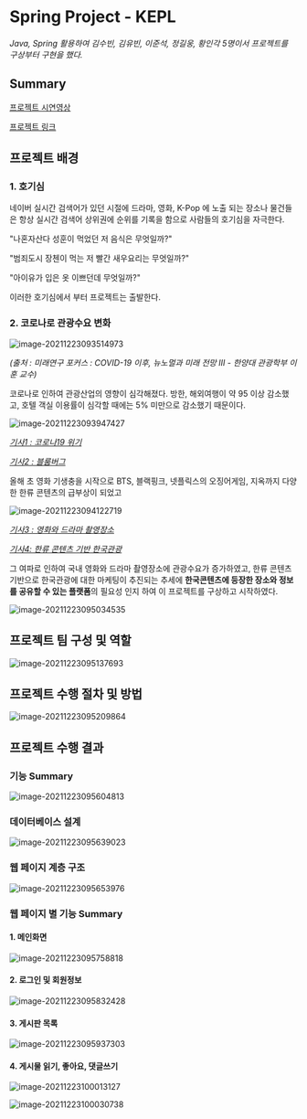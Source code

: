 # Spring Project - KEPL

*Java, Spring 활용하여 김수빈, 김유빈, 이준석, 정길웅, 황인각 5명이서 프로젝트를 구상부터 구현을 했다.*



## Summary

[프로젝트 시연영상](https://www.youtube.com/watch?v=hMl89qtBjnE)

[프로젝트 링크](http://49.50.163.46:8080/home)



## 프로젝트 배경



### 1. 호기심

네이버 실시간 검색어가 있던 시절에 드라마, 영화, K-Pop 에 노출 되는 장소나 물건들은 항상 실시간 검색어 상위권에 순위를 기록을 함으로 사람들의 호기심을 자극한다.

"나혼자산다 성훈이 먹었던 저 음식은 무엇일까?"

"범죄도시 장첸이 먹는 저 빨간 새우요리는 무엇일까?"

"아이유가 입은 옷 이쁘던데 무엇일까?" 

이러한 호기심에서 부터 프로젝트는 출발한다.



### 2. 코로나로 관광수요 변화

![image-20211223093514973](md-images/image-20211223093514973.png)

*(출처 : 미래연구 포커스 : COVID-19 이후, 뉴노멀과 미래 전망 Ⅲ - 한양대 관광학부 이훈 교수)*



코로나로 인하여 관광산업의 영향이 심각해졌다. 방한, 해외여행이 약 95 이상 감소했고, 호텔 객실 이용률이 심각할 때에는 5% 미만으로 감소했기 때문이다.



![image-20211223093947427](md-images/image-20211223093947427.png)

*[기사1 : 코로나19 위기](https://www.korea.kr/news/policyNewsView.do?newsId=148883262)*  

*[기사2 : 블룸버그](https://www.hankookilbo.com/News/Read/A2021092714450003822)*



올해 초 영화 기생충을 시작으로 BTS, 블랙핑크, 넷플릭스의 오징어게임, 지옥까지 다양한 한류 콘텐츠의 급부상이 되었고 



![image-20211223094122719](md-images/image-20211223094122719.png)

*[기사3 : 영화와 드라마 촬영장소](https://www.rfa.org/korean/weekly_program/culture_talk/openculture-08032021171221.html)*

*[기사4: 한류 콘텐츠 기반 한국관광](https://www.fnnews.com/news/202111101549592980)*



그 여파로 인하여 국내 영화와 드라마 촬영장소에 관광수요가 증가하였고, 한류 콘텐츠 기반으로 한국관광에 대한 마케팅이 추진되는 추세에 **한국콘텐츠에 등장한 장소와 정보를 공유할 수 있는 플랫폼**의 필요성 인지 하여 이 프로젝트를 구상하고 시작하였다.

![image-20211223095034535](md-images/image-20211223095034535.png)





## 프로젝트 팀 구성 및 역할

![image-20211223095137693](md-images/image-20211223095137693.png)





## 프로젝트 수행 절차 및 방법

![image-20211223095209864](md-images/image-20211223095209864.png)



## 프로젝트 수행 결과



### 기능 Summary

![image-20211223095604813](md-images/image-20211223095604813.png)



### 데이터베이스 설계

![image-20211223095639023](md-images/image-20211223095639023.png)



### 웹 페이지 계층 구조

![image-20211223095653976](md-images/image-20211223095653976.png)

### 웹 페이지 별 기능 Summary



#### 1. 메인화면

![image-20211223095758818](md-images/image-20211223095758818.png)



#### 2. 로그인 및 회원정보

![image-20211223095832428](md-images/image-20211223095832428.png)





#### 3. 게시판 목록

![image-20211223095937303](md-images/image-20211223095937303.png)



#### 4. 게시물 읽기, 좋아요, 댓글쓰기

![image-20211223100013127](md-images/image-20211223100013127.png)

![image-20211223100030738](md-images/image-20211223100030738.png)

